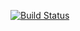 [![Build Status](https://travis-ci.org/jakob-zwiener/harmony_fingerprints.svg?branch=master)](https://travis-ci.org/jakob-zwiener/harmony_fingerprints)
